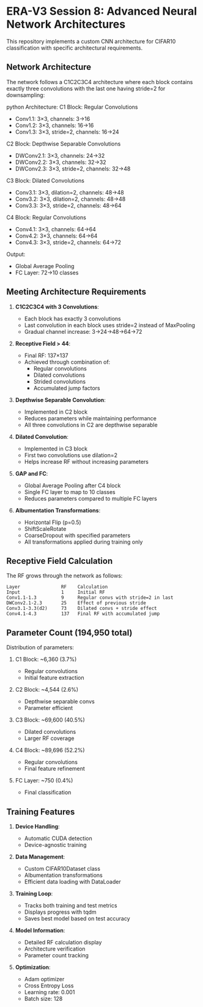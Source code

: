 # ERA-V3 Session 8: Advanced Neural Network Architectures

This repository implements a custom CNN architecture for CIFAR10 classification with specific architectural requirements.

## Network Architecture

The network follows a C1C2C3C4 architecture where each block contains exactly three convolutions with the last one having stride=2 for downsampling:

python
Architecture:
C1 Block: Regular Convolutions
- Conv1.1: 3×3, channels: 3→16
- Conv1.2: 3×3, channels: 16→16
- Conv1.3: 3×3, stride=2, channels: 16→24

C2 Block: Depthwise Separable Convolutions
- DWConv2.1: 3×3, channels: 24→32
- DWConv2.2: 3×3, channels: 32→32
- DWConv2.3: 3×3, stride=2, channels: 32→48

C3 Block: Dilated Convolutions
- Conv3.1: 3×3, dilation=2, channels: 48→48
- Conv3.2: 3×3, dilation=2, channels: 48→48
- Conv3.3: 3×3, stride=2, channels: 48→64

C4 Block: Regular Convolutions
- Conv4.1: 3×3, channels: 64→64
- Conv4.2: 3×3, channels: 64→64
- Conv4.3: 3×3, stride=2, channels: 64→72

Output:
- Global Average Pooling
- FC Layer: 72→10 classes

## Meeting Architecture Requirements

1. **C1C2C3C4 with 3 Convolutions**:
   - Each block has exactly 3 convolutions
   - Last convolution in each block uses stride=2 instead of MaxPooling
   - Gradual channel increase: 3→24→48→64→72

2. **Receptive Field > 44**:
   - Final RF: 137×137
   - Achieved through combination of:
     - Regular convolutions
     - Dilated convolutions
     - Strided convolutions
     - Accumulated jump factors

3. **Depthwise Separable Convolution**:
   - Implemented in C2 block
   - Reduces parameters while maintaining performance
   - All three convolutions in C2 are depthwise separable

4. **Dilated Convolution**:
   - Implemented in C3 block
   - First two convolutions use dilation=2
   - Helps increase RF without increasing parameters

5. **GAP and FC**:
   - Global Average Pooling after C4 block
   - Single FC layer to map to 10 classes
   - Reduces parameters compared to multiple FC layers

6. **Albumentation Transformations**:
   - Horizontal Flip (p=0.5)
   - ShiftScaleRotate
   - CoarseDropout with specified parameters
   - All transformations applied during training only

## Receptive Field Calculation

The RF grows through the network as follows:
```
Layer               RF    Calculation
Input               1     Initial RF
Conv1.1-1.3         9     Regular convs with stride=2 in last
DWConv2.1-2.3       25    Effect of previous stride
Conv3.1-3.3(d2)     73    Dilated convs + stride effect
Conv4.1-4.3         137   Final RF with accumulated jump
```

## Parameter Count (194,950 total)

Distribution of parameters:
1. C1 Block: ~6,360 (3.7%)
   - Regular convolutions
   - Initial feature extraction

2. C2 Block: ~4,544 (2.6%)
   - Depthwise separable convs
   - Parameter efficient

3. C3 Block: ~69,600 (40.5%)
   - Dilated convolutions
   - Larger RF coverage

4. C4 Block: ~89,696 (52.2%)
   - Regular convolutions
   - Final feature refinement

5. FC Layer: ~750 (0.4%)
   - Final classification

## Training Features

1. **Device Handling**:
   - Automatic CUDA detection
   - Device-agnostic training

2. **Data Management**:
   - Custom CIFAR10Dataset class
   - Albumentation transformations
   - Efficient data loading with DataLoader

3. **Training Loop**:
   - Tracks both training and test metrics
   - Displays progress with tqdm
   - Saves best model based on test accuracy

4. **Model Information**:
   - Detailed RF calculation display
   - Architecture verification
   - Parameter count tracking

5. **Optimization**:
   - Adam optimizer
   - Cross Entropy Loss
   - Learning rate: 0.001
   - Batch size: 128

